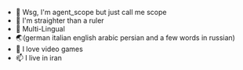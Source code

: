 - 👋 Wsg, I'm agent_scope but just call me scope
- 👀 I'm straighter than a ruler
- 🌱 Multi-Lingual
- 🌏(german italian english arabic persian and a few words in russian) 
- 💞️ I love video games
- 📫 I live in iran

<!---
NetLie is a ✨ special ✨ repository because its `README.md` (this file) appears on your GitHub profile.
You can click the Preview link to take a look at your changes.
--->
